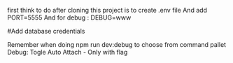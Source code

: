 first think to do after cloning this project is to create .env file
And add PORT=5555
And for debug : DEBUG=www

#Add database credentials

Remember when doing npm run dev:debug to choose from command pallet Debug: Togle Auto Attach - Only with flag
